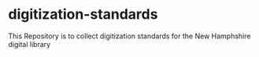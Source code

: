 # digitization-standards
This Repository is to collect digitization standards for the New Hamphshire digital library
